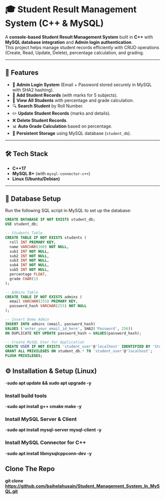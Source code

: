 # 🎓 Student Result Management System (C++ & MySQL)

A **console-based Student Result Management System** built in **C++** with **MySQL database integration** and **Admin login authentication**.  
This project helps manage student records efficiently with CRUD operations (Create, Read, Update, Delete), percentage calculation, and grading.

---

## 🚀 Features

- 🔐 **Admin Login System** (Email + Password stored securely in MySQL with SHA2 hashing).  
- 📝 **Add Student Records** (with marks for 5 subjects).  
- 📖 **View All Students** with percentage and grade calculation.  
- 🔍 **Search Student** by Roll Number.  
- ✏️ **Update Student Records** (marks and details).  
- ❌ **Delete Student Records**.  
- 📊 **Auto Grade Calculation** based on percentage.  
- 💾 **Persistent Storage** using MySQL database (`student_db`).  

---

## 🛠️ Tech Stack

- **C++17**  
- **MySQL 8+** (with `mysql-connector-c++`)  
- **Linux (Ubuntu/Debian)**  

---

## 📂 Database Setup

Run the following SQL script in MySQL to set up the database:

```sql
CREATE DATABASE IF NOT EXISTS student_db;
USE student_db;

-- Students Table
CREATE TABLE IF NOT EXISTS students (
  roll INT PRIMARY KEY,
  name VARCHAR(100) NOT NULL,
  sub1 INT NOT NULL,
  sub2 INT NOT NULL,
  sub3 INT NOT NULL,
  sub4 INT NOT NULL,
  sub5 INT NOT NULL,
  percentage FLOAT,
  grade CHAR(1)
);

-- Admins Table
CREATE TABLE IF NOT EXISTS admins (
  email VARCHAR(255) PRIMARY KEY,
  password_hash VARCHAR(255) NOT NULL
);

-- Insert Demo Admin
INSERT INTO admins (email, password_hash)
VALUES ('enter_your_email_id_here', SHA2('Password', 256))
ON DUPLICATE KEY UPDATE password_hash = VALUES(password_hash);

-- Create MySQL User for Application
CREATE USER IF NOT EXISTS 'student_user'@'localhost' IDENTIFIED BY 'Student@1234';
GRANT ALL PRIVILEGES ON student_db.* TO 'student_user'@'localhost';
FLUSH PRIVILEGES;
```

## ⚙️ Installation & Setup (Linux)
-**sudo apt update && sudo apt upgrade -y**

### Install build tools
-**sudo apt install g++ cmake make -y**

### Install MySQL Server & Client
-**sudo apt install mysql-server mysql-client -y**
### Install MySQL Connector for C++
-**sudo apt install libmysqlcppconn-dev -y**

## Clone The Repo
**git clone https://github.com/baihelahusain/Student_Management_System_In_MySQL.git**


